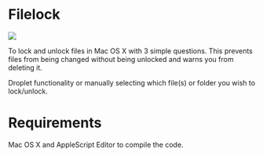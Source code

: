 Filelock
========
<img src="https://raw.github.com/xeoron/Filelock/master/filelock_screenshot.png"/>

To lock and unlock files in Mac OS X with 3 simple questions. This prevents files from being changed without being unlocked and warns you from deleting it.

Droplet functionality or manually selecting which file(s) or folder you wish to lock/unlock.

Requirements
========
Mac OS X and AppleScript Editor to compile the code.
